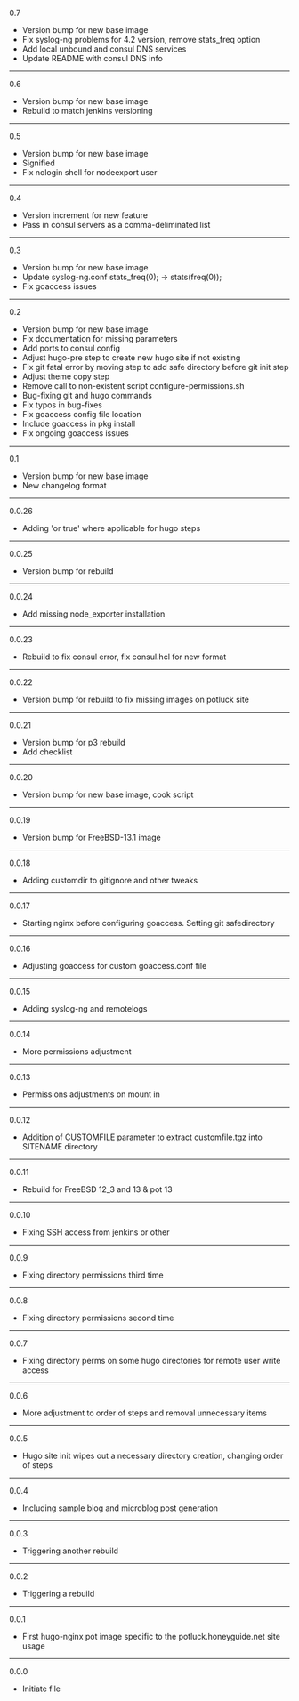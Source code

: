 0.7

* Version bump for new base image
* Fix syslog-ng problems for 4.2 version, remove stats_freq option
* Add local unbound and consul DNS services
* Update README with consul DNS info

---

0.6

* Version bump for new base image
* Rebuild to match jenkins versioning

---

0.5

* Version bump for new base image
* Signified
* Fix nologin shell for nodeexport user

---

0.4

* Version increment for new feature
* Pass in consul servers as a comma-deliminated list

---

0.3

* Version bump for new base image
* Update syslog-ng.conf stats_freq(0); -> stats(freq(0));
* Fix goaccess issues

---

0.2

* Version bump for new base image
* Fix documentation for missing parameters
* Add ports to consul config
* Adjust hugo-pre step to create new hugo site if not existing
* Fix git fatal error by moving step to add safe directory before git init step
* Adjust theme copy step
* Remove call to non-existent script configure-permissions.sh
* Bug-fixing git and hugo commands
* Fix typos in bug-fixes
* Fix goaccess config file location
* Include goaccess in pkg install
* Fix ongoing goaccess issues

---

0.1

* Version bump for new base image
* New changelog format

---

0.0.26

* Adding 'or true' where applicable for hugo steps

---

0.0.25

* Version bump for rebuild

---

0.0.24

* Add missing node_exporter installation

---

0.0.23

* Rebuild to fix consul error, fix consul.hcl for new format

---

0.0.22

* Version bump for rebuild to fix missing images on potluck site

---

0.0.21

* Version bump for p3 rebuild
* Add checklist

---

0.0.20

* Version bump for new base image, cook script

---

0.0.19

* Version bump for FreeBSD-13.1 image

---

0.0.18

* Adding customdir to gitignore and other tweaks

---

0.0.17

* Starting nginx before configuring goaccess. Setting git safedirectory

---

0.0.16

* Adjusting goaccess for custom goaccess.conf file

---

0.0.15

* Adding syslog-ng and remotelogs

---

0.0.14

* More permissions adjustment

---

0.0.13

* Permissions adjustments on mount in

---

0.0.12

* Addition of CUSTOMFILE parameter to extract customfile.tgz into SITENAME directory

---

0.0.11

* Rebuild for FreeBSD 12_3 and 13 & pot 13

---

0.0.10

* Fixing SSH access from jenkins or other

---

0.0.9

* Fixing directory permissions third time

---

0.0.8

* Fixing directory permissions second time

---

0.0.7

* Fixing directory perms on some hugo directories for remote user write access

---

0.0.6

* More adjustment to order of steps and removal unnecessary items

---

0.0.5

* Hugo site init wipes out a necessary directory creation, changing order of steps

---

0.0.4

* Including sample blog and microblog post generation

---

0.0.3

* Triggering another rebuild

---

0.0.2

* Triggering a rebuild

---

0.0.1

* First hugo-nginx pot image specific to the potluck.honeyguide.net site usage

---

0.0.0

* Initiate file

